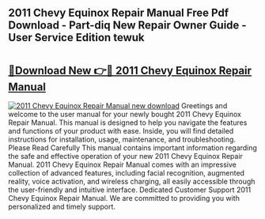 ## 2011 Chevy Equinox Repair Manual Free Pdf Download - Part-diq New Repair Owner Guide - User Service Edition tewuk

# <h2><a href="http://bc21632.oget.top/?id=2011+Chevy+Equinox+Repair+Manual">🔗Download New 👉🔴 2011 Chevy Equinox Repair Manual</a></h2>

[![2011 Chevy Equinox Repair Manual new download](https://i.imgur.com/5g1atiW.png)](http://bc21632.oget.top/?id=2011+Chevy+Equinox+Repair+Manual)
Greetings and welcome to the user manual for your newly bought 2011 Chevy Equinox Repair Manual. This manual is designed to help you navigate the features and functions of your product with ease. Inside, you will find detailed instructions for installation, usage, maintenance, and troubleshooting. Please Read Carefully This manual contains important information regarding the safe and effective operation of your new 2011 Chevy Equinox Repair Manual. 2011 Chevy Equinox Repair Manual comes with an impressive collection of advanced features, including facial recognition, augmented reality, voice activation, and wireless charging, all easily accessible through the user-friendly and intuitive interface. Dedicated Customer Support 2011 Chevy Equinox Repair Manual. We are committed to providing you with personalized and timely support.
